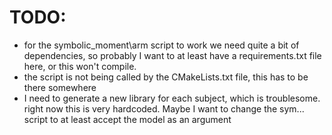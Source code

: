 
# TODO:

 - for the symbolic\_moment\arm script to work we need quite a bit of dependencies, so probably I want to at least have a requirements.txt file here, or this won't compile. 
 - the script is not being called by the CMakeLists.txt file, this has to be there somewhere
 - I need to generate a new library for each subject, which is troublesome. right now this is very hardcoded. Maybe I want to change the sym... script to at least accept the model as an argument
